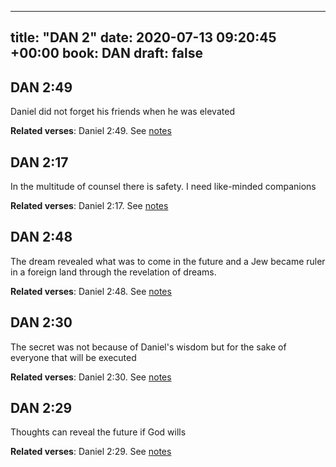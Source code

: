 
---
title: "DAN 2"
date: 2020-07-13 09:20:45 +00:00
book: DAN
draft: false
---

## DAN 2:49

Daniel did not forget his friends when he was elevated

**Related verses**: Daniel 2:49. See [notes](https://my.bible.com/notes/3472682768633946609)


## DAN 2:17

In the multitude of counsel there is safety. I need like-minded companions

**Related verses**: Daniel 2:17. See [notes](https://my.bible.com/notes/3616878262263473139)


## DAN 2:48

The dream revealed what was to come in the future and a Jew became ruler in a foreign land through the revelation of dreams.

**Related verses**: Daniel 2:48. See [notes](https://my.bible.com/notes/3616894776387559527)


## DAN 2:30

The secret was not because of Daniel's wisdom but for the sake of everyone that will be executed

**Related verses**: Daniel 2:30. See [notes](https://my.bible.com/notes/3616888707766542397)


## DAN 2:29

Thoughts can reveal the future if God wills

**Related verses**: Daniel 2:29. See [notes](https://my.bible.com/notes/3616884299980857360)

